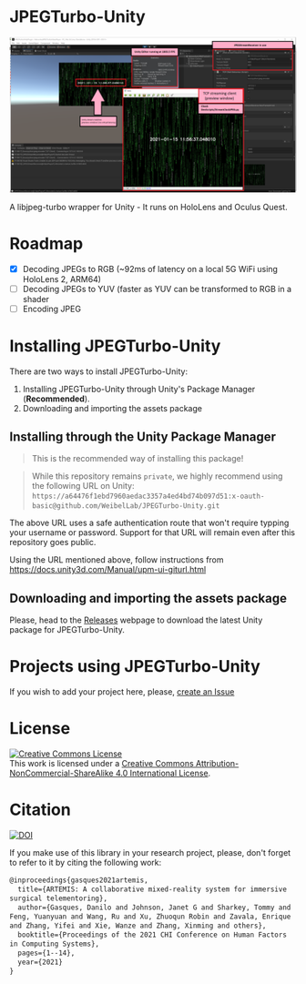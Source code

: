 # JPEGTurbo-Unity
![Example of JPEGTurbo-Unity running on the editor](screenshot.png)

A libjpeg-turbo wrapper for Unity - It runs on HoloLens and Oculus Quest.


# Roadmap

- [x] Decoding JPEGs to RGB (~92ms of latency on a local 5G WiFi using HoloLens 2, ARM64)
- [ ] Decoding JPEGs to YUV (faster as YUV can be transformed to RGB in a shader
- [ ] Encoding JPEG

# Installing JPEGTurbo-Unity

There are two ways to install JPEGTurbo-Unity:
 
 1. Installing JPEGTurbo-Unity through Unity's Package Manager (**Recommended**).
 2. Downloading and importing the assets package

## Installing through the Unity Package Manager

> This is the recommended way of installing this package!

> While this repository remains `private`, we highly recommend using the following URL on Unity:
`https://a64476f1ebd7960aedac3357a4ed4bd74b097d51:x-oauth-basic@github.com/WeibelLab/JPEGTurbo-Unity.git`

The above URL uses a safe authentication route that won't require typping your username or password. Support for that URL will remain even after this repository goes public.

Using the URL mentioned above, follow instructions from https://docs.unity3d.com/Manual/upm-ui-giturl.html


## Downloading and importing the assets package
Please, head to the [Releases](https://github.com/WeibelLab/JPEGTurbo-Unity/releases) webpage to download the latest Unity package for JPEGTurbo-Unity.

# Projects using JPEGTurbo-Unity
If you wish to add your project here, please, [create an Issue](https://github.com/WeibelLab/JPEGTurbo-Unity/issues)

# License
<a rel="license" href="http://creativecommons.org/licenses/by-nc-sa/4.0/"><img alt="Creative Commons License" style="border-width:0" src="https://i.creativecommons.org/l/by-nc-sa/4.0/88x31.png" /></a><br />This work is licensed under a <a rel="license" href="http://creativecommons.org/licenses/by-nc-sa/4.0/">Creative Commons Attribution-NonCommercial-ShareAlike 4.0 International License</a>.

# Citation
[![DOI](https://zenodo.org/badge/278199660.svg)](https://zenodo.org/badge/latestdoi/278199660)

If you make use of this library in your research project, please, don't forget to refer to it by citing the following work:
```
@inproceedings{gasques2021artemis,
  title={ARTEMIS: A collaborative mixed-reality system for immersive surgical telementoring},
  author={Gasques, Danilo and Johnson, Janet G and Sharkey, Tommy and Feng, Yuanyuan and Wang, Ru and Xu, Zhuoqun Robin and Zavala, Enrique and Zhang, Yifei and Xie, Wanze and Zhang, Xinming and others},
  booktitle={Proceedings of the 2021 CHI Conference on Human Factors in Computing Systems},
  pages={1--14},
  year={2021}
}
```
